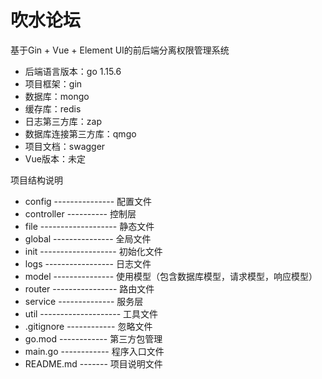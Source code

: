 # 吹水论坛
基于Gin + Vue + Element UI的前后端分离权限管理系统

* 后端语言版本：go 1.15.6
* 项目框架：gin
* 数据库：mongo
* 缓存库：redis
* 日志第三方库：zap
* 数据库连接第三方库：qmgo
* 项目文档：swagger
* Vue版本：未定

项目结构说明
* config --------------- 配置文件
* controller ---------- 控制层
* file ------------------- 静态文件
* global --------------- 全局文件
* init ------------------- 初始化文件
* logs ----------------- 日志文件
* model --------------- 使用模型（包含数据库模型，请求模型，响应模型）
* router ---------------- 路由文件
* service -------------- 服务层
* util -------------------- 工具文件
* .gitignore ------------ 忽略文件
* go.mod ------------ 第三方包管理
* main.go ------------ 程序入口文件
* README.md ------- 项目说明文件
